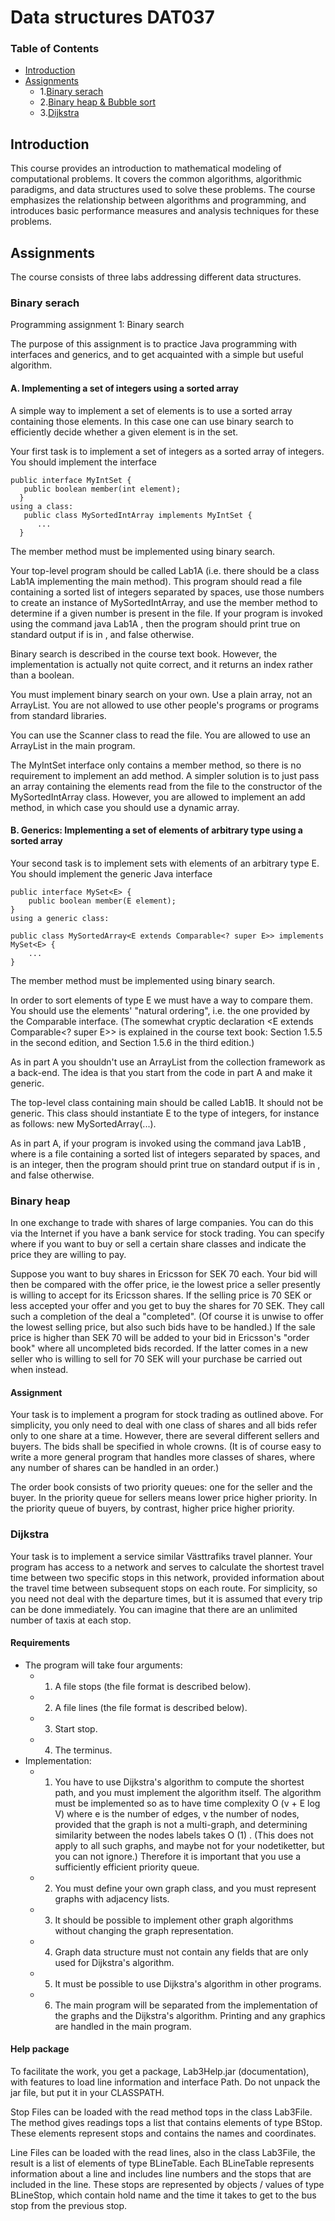 Data structures DAT037
======================

### Table of Contents
* [Introduction](#introduction)
* [Assignments](#example2)
	* 1.[Binary serach](#binary-serach)
	* 2.[Binary heap & Bubble sort](#binary-heap)
	* 3.[Dijkstra](#dijkstra)
	
## Introduction

This course provides an introduction to mathematical modeling of computational problems. It covers the common algorithms, algorithmic paradigms, and data structures used to solve these problems. The course emphasizes the relationship between algorithms and programming, and introduces basic performance measures and analysis techniques for these problems.

## Assignments
The course consists of three labs addressing different data structures.

### Binary serach

Programming assignment 1: Binary search

The purpose of this assignment is to practice Java programming with interfaces and generics, and to get acquainted with a simple but useful algorithm.

#### A. Implementing a set of integers using a sorted array

A simple way to implement a set of elements is to use a sorted array containing those elements. In this case one can use binary search to efficiently decide whether a given element is in the set.

Your first task is to implement a set of integers as a sorted array of integers. You should implement the interface

```
public interface MyIntSet {
   public boolean member(int element);
  }
using a class:
   public class MySortedIntArray implements MyIntSet {
      ...   
  }
  ```
  
The member method must be implemented using binary search.

Your top-level program should be called Lab1A (i.e. there should be a class Lab1A implementing the main method). This program should read a file containing a sorted list of integers separated by spaces, use those numbers to create an instance of MySortedIntArray, and use the member method to determine if a given number is present in the file. If your program is invoked using the command java Lab1A <element> <file>, then the program should print true on standard output if <element> is in <file>, and false otherwise.

Binary search is described in the course text book. However, the implementation is actually not quite correct, and it returns an index rather than a boolean.

You must implement binary search on your own. Use a plain array, not an ArrayList. You are not allowed to use other people's programs or programs from standard libraries.

You can use the Scanner class to read the file. You are allowed to use an ArrayList in the main program.

The MyIntSet interface only contains a member method, so there is no requirement to implement an add method. A simpler solution is to just pass an array containing the elements read from the file to the constructor of the  MySortedIntArray class. However, you are allowed to implement an add method, in which case you should use a dynamic array.

#### B. Generics: Implementing a set of elements of arbitrary type using a sorted array

Your second task is to implement sets with elements of an arbitrary type E. You should implement the generic Java interface

```
public interface MySet<E> {
    public boolean member(E element);
}
using a generic class:

public class MySortedArray<E extends Comparable<? super E>> implements MySet<E> {
    ...
}
```
The member method must be implemented using binary search.

In order to sort elements of type E we must have a way to compare them. You should use the elements' "natural ordering", i.e. the one provided by the Comparable interface. (The somewhat cryptic declaration  <E extends Comparable<? super E>> is explained in the course text book: Section 1.5.5 in the second edition, and Section 1.5.6 in the third edition.)

As in part A you shouldn't use an ArrayList from the collection framework as a back-end. The idea is that you start from the code in part A and make it generic.

The top-level class containing main should be called Lab1B. It should not be generic. This class should instantiate  E to the type of integers, for instance as follows: new MySortedArray<Integer>(...).

As in part A, if your program is invoked using the command java Lab1B <element> <file>, where <file> is a file containing a sorted list of integers separated by spaces, and <element> is an integer, then the program should print true on standard output if <element> is in <file>, and false otherwise.

### Binary heap

In one exchange to trade with shares of large companies. You can do this via the Internet if you have a bank service for stock trading. You can specify where if you want to buy or sell a certain share classes and indicate the price they are willing to pay.

Suppose you want to buy shares in Ericsson for SEK 70 each. Your bid will then be compared with the offer price, ie the lowest price a seller presently is willing to accept for its Ericsson shares. If the selling price is 70 SEK or less accepted your offer and you get to buy the shares for 70 SEK. They call such a completion of the deal a "completed". (Of course it is unwise to offer the lowest selling price, but also such bids have to be handled.) If the sale price is higher than SEK 70 will be added to your bid in Ericsson's "order book" where all uncompleted bids recorded. If the latter comes in a new seller who is willing to sell for 70 SEK will your purchase be carried out when instead.

#### Assignment

Your task is to implement a program for stock trading as outlined above. For simplicity, you only need to deal with one class of shares and all bids refer only to one share at a time. However, there are several different sellers and buyers. The bids shall be specified in whole crowns. (It is of course easy to write a more general program that handles more classes of shares, where any number of shares can be handled in an order.)

The order book consists of two priority queues: one for the seller and the buyer. In the priority queue for sellers means lower price higher priority. In the priority queue of buyers, by contrast, higher price higher priority.

### Dijkstra

Your task is to implement a service similar Västtrafiks travel planner. Your program has access to a network and serves to calculate the shortest travel time between two specific stops in this network, provided information about the travel time between subsequent stops on each route. For simplicity, so you need not deal with the departure times, but it is assumed that every trip can be done immediately. You can imagine that there are an unlimited number of taxis at each stop.

#### Requirements

* The program will take four arguments:
	- 1. A file stops (the file format is described below).
	- 2. A file lines (the file format is described below).
	- 3. Start stop.
	- 4. The terminus.
* Implementation:
	- 1. You have to use Dijkstra's algorithm to compute the shortest path, and you must implement the algorithm itself. The algorithm must be implemented so as to have time complexity O (v + E log V) where e is the number of edges, v the number of nodes, provided that the graph is not a multi-graph, and determining similarity between the nodes labels takes O (1) . (This does not apply to all such graphs, and maybe not for your nodetiketter, but you can not ignore.) Therefore it is important that you use a sufficiently efficient priority queue.
	- 2. You must define your own graph class, and you must represent graphs with adjacency lists.
	- 3. It should be possible to implement other graph algorithms without changing the graph representation.
	- 4. Graph data structure must not contain any fields that are only used for Dijkstra's algorithm.
	- 5. It must be possible to use Dijkstra's algorithm in other programs.
	- 6. The main program will be separated from the implementation of the graphs and the Dijkstra's algorithm. Printing and any graphics are handled in the main program.
	
#### Help package 
To facilitate the work, you get a package, Lab3Help.jar (documentation), with features to load line information and interface Path. Do not unpack the jar file, but put it in your CLASSPATH.

Stop Files can be loaded with the read method tops in the class Lab3File. The method gives readings tops a list that contains elements of type BStop. These elements represent stops and contains the names and coordinates.

Line Files can be loaded with the read lines, also in the class Lab3File, the result is a list of elements of type BLineTable. Each BLineTable represents information about a line and includes line numbers and the stops that are included in the line. These stops are represented by objects / values of type BLineStop, which contain hold name and the time it takes to get to the bus stop from the previous stop.









